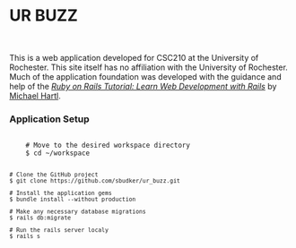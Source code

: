 <h1>UR BUZZ</h1>
<br>
<p>
	This is a web application developed for CSC210 at the University of Rochester. This site itself has no affiliation with the University of Rochester. Much of the application foundation was developed with the guidance and help of the <a href="https://www.railstutorial.org/"><em>Ruby on Rails Tutorial: Learn Web Development with Rails</em></a> by <a href="http://www.michaelhartl.com/">Michael Hartl</a>.
</p>
<h3>Application Setup</h3>
<code>
	# Move to the desired workspace directory
	$ cd ~/workspace

	# Clone the GitHub project
	$ git clone https://github.com/sbudker/ur_buzz.git

	# Install the application gems
	$ bundle install --without production

	# Make any necessary database migrations
	$ rails db:migrate

	# Run the rails server localy
	$ rails s
</code>
